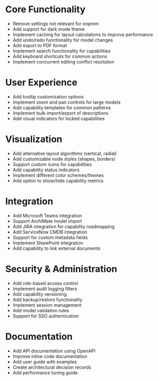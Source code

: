 # Core Functionality
+ Remove settings not relevant for onprem
+ Add support for dark mode theme
+ Implement caching for layout calculations to improve performance
+ Add undo/redo functionality for model changes
+ Add export to PDF format
+ Implement search functionality for capabilities
+ Add keyboard shortcuts for common actions
+ Implement concurrent editing conflict resolution

# User Experience
+ Add tooltip customization options
+ Implement zoom and pan controls for large models
+ Add capability templates for common patterns
+ Implement bulk import/export of descriptions
+ Add visual indicators for locked capabilities

# Visualization
+ Add alternative layout algorithms (vertical, radial)
+ Add customizable node styles (shapes, borders)
+ Support custom icons for capabilities
+ Add capability status indicators
+ Implement different color schemes/themes
+ Add option to show/hide capability metrics

# Integration
+ Add Microsoft Teams integration
+ Support ArchiMate model import
+ Add JIRA integration for capability roadmapping
+ Add ServiceNow CMDB integration
+ Support for custom metadata fields
+ Implement SharePoint integration
+ Add capability to link external documents

# Security & Administration
+ Add role-based access control
+ Implement audit logging filters
+ Add capability versioning
+ Add backup/restore functionality
+ Implement session management
+ Add model validation rules
+ Support for SSO authentication

# Documentation
+ Add API documentation using OpenAPI
+ Improve inline code documentation
+ Add user guide with examples
+ Create architectural decision records
+ Add performance tuning guide